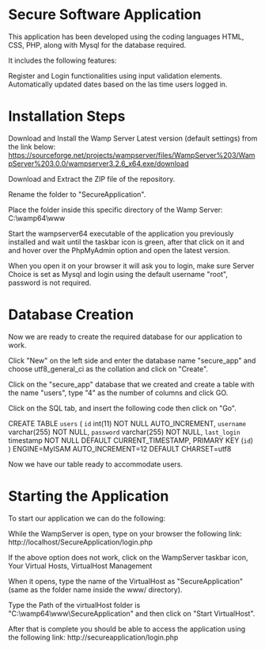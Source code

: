 
# Secure Software Application

This application has been developed using the coding languages HTML, CSS, PHP, 
along with Mysql for the database required.

It includes the following features:

Register and Login functionalities using input validation elements.
Automatically updated dates based on the las time users logged in.

# Installation Steps

Download and Install the Wamp Server Latest version (default settings) from the link below:
https://sourceforge.net/projects/wampserver/files/WampServer%203/WampServer%203.0.0/wampserver3.2.6_x64.exe/download

Download and Extract the ZIP file of the repository.

Rename the folder to "SecureApplication".

Place the folder inside this specific directory of the Wamp Server: C:\wamp64\www

Start the wampserver64 executable of the application you previously installed and wait 
until the taskbar icon is green, after that click on it and and hover over the PhpMyAdmin
option and open the latest version.

When you open it on your browser it will ask you to login, make sure Server Choice is set as
Mysql and login using the default username "root", password is not required.

# Database Creation

Now we are ready to create the required database for our application to work.

Click "New" on the left side and enter the database name "secure_app" and choose utf8_general_ci
as the collation and click on "Create".

Click on the "secure_app" database that we created and create a table with the name "users", type "4" as the number of columns
and click GO.

Click on the SQL tab, and insert the following code then click on "Go".

CREATE TABLE `users` (
  `id` int(11) NOT NULL AUTO_INCREMENT,
  `username` varchar(255) NOT NULL,
  `password` varchar(255) NOT NULL,
  `last_login` timestamp NOT NULL DEFAULT CURRENT_TIMESTAMP,
  PRIMARY KEY (`id`)
) ENGINE=MyISAM AUTO_INCREMENT=12 DEFAULT CHARSET=utf8


Now we have our table ready to accommodate users.


# Starting the Application

To start our application we can do the following:

While the WampServer is open, type on your browser the following link:
http://localhost/SecureApplication/login.php

If the above option does not work, click on the WampServer taskbar icon,
Your Virtual Hosts, VirtualHost Management

When it opens, type the name of the VirtualHost as "SecureApplication" (same as the folder name inside the www/ directory).

Type the Path  of the virtualHost folder is "C:\wamp64\www\SecureApplication" and then click on "Start VirtualHost".

After that is complete you should be able to access the application using the following link:
http://secureapplication/login.php


